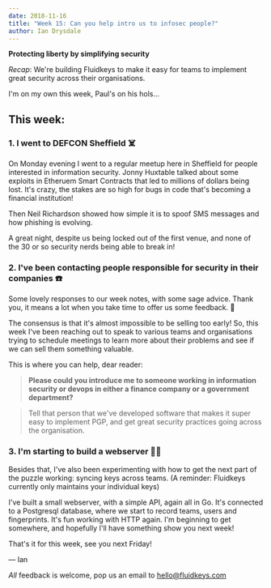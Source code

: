 ```yaml
---
date: 2018-11-16
title: "Week 15: Can you help intro us to infosec people?"
author: Ian Drysdale
---
```


**Protecting liberty by simplifying security**

*Recap*: We're building Fluidkeys to make it easy for teams to implement
great security across their organisations.

I'm on my own this week, Paul's on his hols...

## This week:

### 1. I went to DEFCON Sheffield ☠️

On Monday evening I went to a regular meetup here in Sheffield for people
interested in information security. Jonny Huxtable talked about some exploits
in Etheruem Smart Contracts that led to millions of dollars being lost.
It's crazy, the stakes are so high for bugs in code that's becoming a financial
institution!

Then Neil Richardson showed how simple it is to spoof SMS messages and how
phishing is evolving.

A great night, despite us being locked out of the first venue, and none of the
30 or so security nerds being able to break in!

### 2. I've been contacting people responsible for security in their companies ☎️

Some lovely responses to our week notes, with some sage advice. Thank you, it
means a lot when you take time to offer us some feedback. 🙏

The consensus is that it's almost impossible to be selling too early! So,
this week I've been reaching out to speak to various teams and organisations
trying to schedule meetings to learn more about their problems and see if we
can sell them something valuable.

This is where you can help, dear reader:

> **Please could you introduce me to someone working in information security or
> devops in either a finance company or a government department?**

> Tell that person that we've developed software that makes it super easy to
> implement PGP, and get great security practices going across the organisation.

### 3. I'm starting to build a webserver 👨‍💻

Besides that, I've also been experimenting with how to get the next part of the
puzzle working: syncing keys across teams. (A reminder: Fluidkeys currently
only maintains your individual keys)

I've built a small webserver, with a simple API, again all in Go. It's connected
to a Postgresql database, where we start to record teams, users and fingerprints.
It's fun working with HTTP again. I'm beginning to get somewhere, and hopefully
I'll have something show you next week!

That's it for this week, see you next Friday!

— Ian

*All* feedback is welcome, pop us an email to
[hello@fluidkeys.com](mailto:hello@fluidkeys.com)
